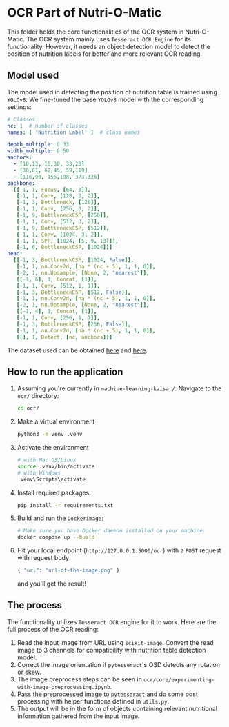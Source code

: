 # OCR Part of Nutri-O-Matic
This folder holds the core functionalities of the OCR system in Nutri-O-Matic. The OCR system mainly uses `Tesseract OCR Engine` for its functionality. However, it needs an object detection model to detect the position of nutrition labels for better and more relevant OCR reading.

## Model used
The model used in detecting the position of nutrition table is trained using `YOLOv8`. We fine-tuned the base `YOLOv8` model with the corresponding settings:
```yaml
# Classes
nc: 1  # number of classes
names: [ 'Nutrition Label' ]  # class names

depth_multiple: 0.33
width_multiple: 0.50
anchors:
  - [10,13, 16,30, 33,23] 
  - [30,61, 62,45, 59,119]
  - [116,90, 156,198, 373,326]
backbone:
  [[-1, 1, Focus, [64, 3]],
   [-1, 1, Conv, [128, 3, 2]],
   [-1, 3, Bottleneck, [128]],
   [-1, 1, Conv, [256, 3, 2]],
   [-1, 9, BottleneckCSP, [256]],
   [-1, 1, Conv, [512, 3, 2]], 
   [-1, 9, BottleneckCSP, [512]],
   [-1, 1, Conv, [1024, 3, 2]],
   [-1, 1, SPP, [1024, [5, 9, 13]]],
   [-1, 6, BottleneckCSP, [1024]]]
head:
  [[-1, 3, BottleneckCSP, [1024, False]],
   [-1, 1, nn.Conv2d, [na * (nc + 5), 1, 1, 0]],
   [-2, 1, nn.Upsample, [None, 2, "nearest"]],
   [[-1, 6], 1, Concat, [1]],
   [-1, 1, Conv, [512, 1, 1]],
   [-1, 3, BottleneckCSP, [512, False]],
   [-1, 1, nn.Conv2d, [na * (nc + 5), 1, 1, 0]],
   [-2, 1, nn.Upsample, [None, 2, "nearest"]],
   [[-1, 4], 1, Concat, [1]],
   [-1, 1, Conv, [256, 1, 1]],
   [-1, 3, BottleneckCSP, [256, False]],
   [-1, 1, nn.Conv2d, [na * (nc + 5), 1, 1, 0]],
   [[], 1, Detect, [nc, anchors]]]
```
The dataset used can be obtained [here](https://universe.roboflow.com/personal-c0vlg/capstone-foodlabel/dataset/4) and [here](https://universe.roboflow.com/dotikss/nutrio/dataset/3).

## How to run the application
1. Assuming you're currently in `machine-learning-kaisar/`. Navigate to the `ocr/` directory:
     ```bash
     cd ocr/
     ```
  2. Make a virtual environment
     ```bash
     python3 -m venv .venv
     ```
  3. Activate the environment
     ```bash
     # with Mac OS/Linux
     source .venv/bin/activate
     # with Windows
     .venv\Scripts\activate
     ```
  4. Install required packages:
     ```bash
     pip install -r requirements.txt
     ```
  5. Build and run the `Dockerimage`:
     ```bash
     # Make sure you have Docker daemon installed on your machine.
     docker compose up --build
     ```
  6. Hit your local endpoint (`http://127.0.0.1:5000/ocr`) with a `POST` request with request body
     ```python
     { "url": "url-of-the-image.png" }
     ```
     and you'll get the result!

## The process
The functionality utilizes `Tesseract OCR` engine for it to work. Here are the full process of the OCR reading:
1. Read the input image from URL using `scikit-image`. Convert the read image to 3 channels for compatibility with nutrition table detection model.
2. Correct the image orientation if `pytesseract`'s OSD detects any rotation or skew.
3. The image preprocess steps can be seen in `ocr/core/experimenting-with-image-preprocessing.ipynb`.
4. Pass the preprocessed image to `pytesseract` and do some post processing with helper functions defined in `utils.py`.
5. The output will be in the form of objects containing relevant nutritional information gathered from the input image.
